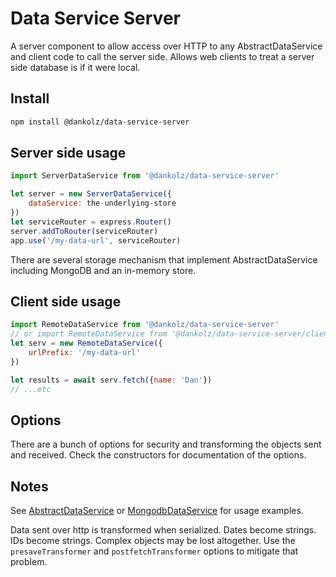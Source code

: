 # Data Service Server

A server component to allow access over HTTP to any AbstractDataService and client code
to call the server side. Allows web clients to treat a server side database is if it were
local.

## Install

```bash
npm install @dankolz/data-service-server
```


## Server side usage

```js
import ServerDataService from '@dankolz/data-service-server'

let server = new ServerDataService({
	dataService: the-underlying-store
})
let serviceRouter = express.Router()
server.addToRouter(serviceRouter)
app.use('/my-data-url', serviceRouter)
```

There are several storage mechanism that implement AbstractDataService including
MongoDB and an in-memory store.

## Client side usage

```js
import RemoteDataService from '@dankolz/data-service-server'
// or import RemoteDataService from '@dankolz/data-service-server/client-lib/remote-data-service.mjs'
let serv = new RemoteDataService({
	urlPrefix: '/my-data-url'
})

let results = await serv.fetch({name: 'Dan'})
// ...etc
```

## Options

There are a bunch of options for security and transforming the objects sent and received. Check the
constructors for documentation of the options.

## Notes

See [AbstractDataService](https://www.npmjs.com/package/@dankolz/abstract-data-service) or 
[MongodbDataService](https://www.npmjs.com/package/@dankolz/mongodb-data-service) for usage
examples.

Data sent over http is transformed when serialized. Dates become strings. IDs become strings.
Complex objects may be lost altogether. Use the `presaveTransformer` and `postfetchTransformer`
options to mitigate that problem.



